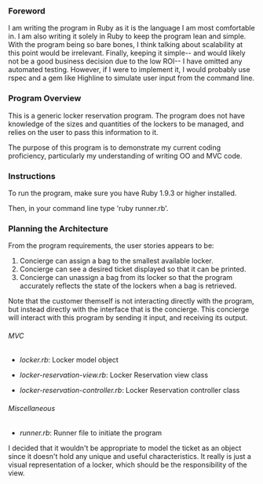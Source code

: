### Foreword

I am writing the program in Ruby as it is the language I am most comfortable in. I am also writing it solely in Ruby to keep the program lean and simple. With the program being so bare bones, I think talking about scalability at this point would be irrelevant. Finally, keeping it simple-- and would likely not be a good business decision due to the low ROI-- I have omitted any automated testing. However, if I were to implement it, I would probably use rspec and a gem like Highline to simulate user input from the command line.

### Program Overview

This is a generic locker reservation program. The program does not have knowledge of the sizes and quantities of the lockers to be managed, and relies on the user to pass this information to it.

The purpose of this program is to demonstrate my current coding proficiency, particularly my understanding of writing OO and MVC code.

### Instructions

To run the program, make sure you have Ruby 1.9.3 or higher installed.

Then, in your command line type 'ruby runner.rb'.

### Planning the Architecture

From the program requirements, the user stories appears to be:

1. Concierge can assign a bag to the smallest available locker.
2. Concierge can see a desired ticket displayed so that it can be printed.
3. Concierge can unassign a bag from its locker so that the program accurately reflects the state of the lockers when a bag is retrieved.

Note that the customer themself is not interacting directly with the program, but instead directly with the interface that is the concierge. This concierge will interact with this program by sending it input, and receiving its output.

###### MVC
- *locker.rb*: Locker model object

- *locker-reservation-view.rb*: Locker Reservation view class
- *locker-reservation-controller.rb*:  Locker Reservation controller class

###### Miscellaneous
- *runner.rb*: Runner file to initiate the program

I decided that it wouldn't be appropriate to model the ticket as an object since it doesn't hold any unique and useful characteristics. It really is just a visual representation of a locker, which should be the responsibility of the view.
